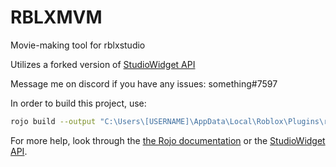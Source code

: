 # RBLXMVM

Movie-making tool for rblxstudio

Utilizes a forked version of [StudioWidget API](https://github.com/TrippTrapp84/StudioWidgets)

Message me on discord if you have any issues: something#7597

In order to build this project, use:
```bash
rojo build --output "C:\Users\[USERNAME]\AppData\Local\Roblox\Plugins\rblxmvm.rbxmx"
```

For more help, look through the [the Rojo documentation](https://rojo.space/docs) or the [StudioWidget API](https://github.com/TrippTrapp84/StudioWidgets).